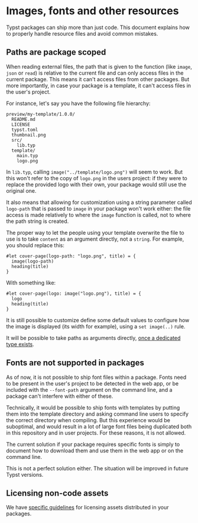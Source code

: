 # Images, fonts and other resources

Typst packages can ship more than just code. This document explains how to
properly handle resource files and avoid common mistakes.

## Paths are package scoped

When reading external files, the path that is given to the function
(like `image`, `json` or `read`) is relative to the current file
and can only access files in the current package. This means it can't
access files from other packages. But more importantly, in case your package
is a template, it can't access files in the user's project.

For instance, let's say you have the following file hierarchy:

```
preview/my-template/1.0.0/
  README.md
  LICENSE
  typst.toml
  thumbnail.png
  src/
    lib.typ
  template/
    main.typ
    logo.png
```

In `lib.typ`, calling `image("../template/logo.png")` will seem to work.
But this won't refer to the copy of `logo.png` in the users project: if they
were to replace the provided logo with their own, your package would still use
the original one.

It also means that allowing for customization using a string parameter called `logo-path`
that is passed to `image` in your package won't work either: the file
access is made relatively to where the `image` function is called, not to where
the path string is created.

The proper way to let the people using your template overwrite the file to use
is to take `content` as an argument directly, not a `string`. For example, you should
replace this:

```typ
#let cover-page(logo-path: "logo.png", title) = {
  image(logo-path)
  heading(title)
}
```

With something like:

```typ
#let cover-page(logo: image("logo.png"), title) = {
  logo
  heading(title)
}
```

It is still possible to customize define some default values to configure how
the image is displayed (its width for example), using a `set image(..)` rule.

It will be possible to take paths as arguments directly, [once a dedicated
type exists][path-type].

## Fonts are not supported in packages

As of now, it is not possible to ship font files within a package. Fonts need to
be present in the user's project to be detected in the web app, or be included
with the `--font-path` argument on the command line, and a package can't
interfere with either of these.

Technically, it would be possible to ship fonts with templates by putting them into
the template directory and asking command line users to specify the correct
directory when compiling. But this experience would be suboptimal, and would
result in a lot of large font files being duplicated both in this repository and
in user projects. For these reasons, it is not allowed.

The current solution if your package requires specific fonts is simply to
document how to download them and use them in the web app or on the command
line.

This is not a perfect solution either. The situation will be improved in future Typst
versions.

## Licensing non-code assets

We have [specific guidelines][license] for licensing assets distributed in your
packages.

[path-type]: https://github.com/typst/typst/issues/971
[license]: licensing.md

